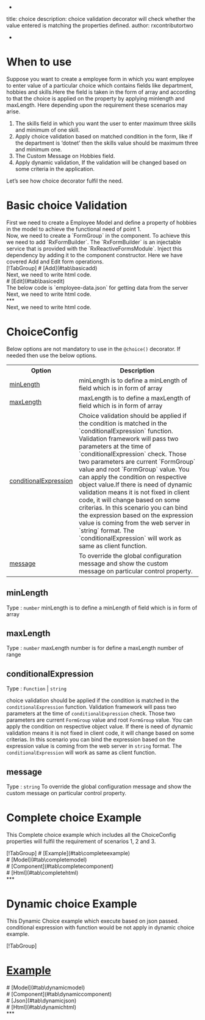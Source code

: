 -
title: choice 
description: choice validation decorator will check whether the value entered is matching the properties defined.
author: rxcontributortwo

-

# When to use
Suppose you want to create a employee form in which you want employee to enter value of a particular choice which contains fields like department, hobbies and skills.Here the field is taken in the form of array and according to that the choice is applied on the property by applying minlength and maxLength. Here depending upon the requirement these scenarios may arise.

<ol>
    <li>The skills field in which you want the user to enter maximum three skills and minimum of one skill.</li>
    <li>Apply choice validation based on matched condition in the form, like if the department  is ‘dotnet’ then the skills value should be maximum three and minimum one.</li>
    <li>The Custom Message on Hobbies field.</li>
    <li>Apply dynamic validation, If the validation will be changed based on some criteria in the application.</li>
</ol>

Let’s see how choice decorator fulfil the need.

# Basic choice Validation
<data-scope scope="['decorator']">
First we need to create a Employee Model and define a property of hobbies in the model to achieve the functional need of point 1.
<div component="app-code" key="choice-add-model"></div> 
</data-scope>
Now, we need to create a `FormGroup` in the component. To achieve this we need to add `RxFormBuilder`. The `RxFormBuilder` is an injectable service that is provided with the `RxReactiveFormsModule`. Inject this dependency by adding it to the component constructor.
Here we have covered Add and Edit form operations. 

<data-scope scope="['decorator']">
<div component="app-tabs" key="basic-operations"></div>
[!TabGroup]
# [Add](#tab\basicadd)
<div component="app-code" key="choice-add-component"></div> 
Next, we need to write html code.
<div component="app-code" key="choice-add-html"></div> 
<div component="app-choice-add" title="choice Decorator for add Example"></div>
# [Edit](#tab\basicedit)
<div component="app-code" key="choice-edit-component"></div> 
The below code is `employee-data.json` for getting data from the server
<div component="app-code" key="data-json"></div> 
Next, we need to write html code.
<div component="app-code" key="choice-edit-html"></div> 
<div component="app-choice-add" title="choice Decorator for edit Example"></div>
***
</data-scope>

<data-scope scope="['validator','templateDriven']">
<div component="app-code" key="choice-add-component"></div> 
Next, we need to write html code.
<div component="app-code" key="choice-add-html"></div> 
<div component="app-choice-add" title="choice Decorator for add Example"></div>
</data-scope>

# ChoiceConfig
Below options are not mandatory to use in the `@choice()` decorator. If needed then use the below options.


<table class="table table-bordered table-striped">
<tr><th>Option</th><th>Description</th></tr>
<tr><td><a href="#minLength" (click)='scrollTo("#minLength")' title="#minLength">minLength</a></td><td>minLength  is to define a minLength of field which is in form of array</td></tr>
<tr><td><a href="#maxLength" (click)='scrollTo("#maxLength")' title="#maxLength">maxLength</a></td><td>maxLength  is to define a maxLength of field which is in form of array</td></tr>
<tr><td><a href="#conditionalExpression" (click)='scrollTo("#conditionalExpression")' title="conditionalExpression">conditionalExpression</a></td><td>Choice validation should be applied if the condition is matched in the `conditionalExpression` function. Validation framework will pass two parameters at the time of `conditionalExpression` check. Those two parameters are current `FormGroup` value and root `FormGroup` value. You can apply the condition on respective object value.If there is need of dynamic validation means it is not fixed in client code, it will change based on some criterias. In this scenario you can bind the expression based on the expression value is coming from the web server in `string` format. The `conditionalExpression` will work as same as client function.</td></tr>
<tr><td><a href="#message" (click)='scrollTo("#message")' title="message">message</a></td><td>To override the global configuration message and show the custom message on particular control property.</td></tr>
</table>

## minLength 
Type :  `number` 
minLength  is to define a minLength of field which is in form of array

<div component="app-code" key="choice-minLengthExample-model"></div> 
<div component="app-example-runner" ref-component="app-choice-minLength" title="choice decorators with minLength" key="minLength"></div>

## maxLength 
Type :  `number` 
maxLength number is for define a maxLength number of range

<div component="app-code" key="choice-maxLengthExample-model"></div> 
<div component="app-example-runner" ref-component="app-choice-maxLength" title="choice decorators with maxLength" key="maxLength"></div>

## conditionalExpression 
Type :  `Function`  |  `string` 

choice validation should be applied if the condition is matched in the `conditionalExpression` function. Validation framework will pass two parameters at the time of `conditionalExpression` check. Those two parameters are current `FormGroup` value and root `FormGroup` value. You can apply the condition on respective object value.
If there is need of dynamic validation means it is not fixed in client code, it will change based on some criterias. In this scenario you can bind the expression based on the expression value is coming from the web server in `string` format. The `conditionalExpression` will work as same as client function.

<div component="app-note" key="choice-conditionalExpressionExampleFunction-model"></div>
<div component="app-code" key="choice-conditionalExpressionExampleFunction-model"></div> 
<div component="app-note" key="choice-conditionalExpressionExampleString-model"></div> 
<div component="app-code" key="choice-conditionalExpressionExampleString-model"></div> 

<div component="app-example-runner" ref-component="app-choice-conditionalExpression" title="choice decorators with conditionalExpression" key="conditionalExpression"></div>

## message
Type :  `string` 
To override the global configuration message and show the custom message on particular control property.

<div component="app-code" key="choice-messageExample-model"></div> 
<div component="app-example-runner" ref-component="app-choice-message" title="choice decorators with message" key="message"></div>

# Complete choice Example

This Complete choice example which includes all the ChoiceConfig properties will fulfil the requirement of scenarios 1, 2 and 3.

<div component="app-tabs" key="complete"></div>
[!TabGroup]
# [Example](#tab\completeexample)
<div component="app-choice-complete"></div>
<data-scope scope="['decorator']">
# [Model](#tab\completemodel)
<div component="app-code" key="choice-complete-model"></div> 
</data-scope>
# [Component](#tab\completecomponent)
<div component="app-code" key="choice-complete-component"></div> 
# [Html](#tab\completehtml)
<div component="app-code" key="choice-complete-html"></div> 
***

# Dynamic choice Example

This Dynamic Choice example which execute based on json passed. conditional expression with function would be not apply in dynamic choice example. 

<div component="app-tabs" key="dynamic"></div>

[!TabGroup]
# [Example](#tab\dynamicexample)
<div component="app-choice-dynamic"></div>
<data-scope scope="['decorator']">
# [Model](#tab\dynamicmodel)
<div component="app-code" key="choice-dynamic-model"></div>
</data-scope>
# [Component](#tab\dynamiccomponent)
<div component="app-code" key="choice-dynamic-component"></div>
# [Json](#tab\dynamicjson)
<div component="app-code" key="choice-dynamic-json"></div>
# [Html](#tab\dynamichtml)
<div component="app-code" key="choice-dynamic-html"></div> 
***
